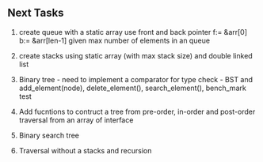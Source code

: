 ## Next Tasks
1. create queue with a static array use front and back pointer f:= &arr[0]  b:= &arr[len-1]
given max number of elements in an queue
2. create stacks using static array (with max stack size) and double linked list
3. Binary tree - need to implement a comparator for type check  - BST and add_element(node), delete_element(), search_element(), bench_mark test
4. Add fucntions to contruct a tree from pre-order, in-order and post-order traversal from an array of interface

5. Binary search tree
6. Traversal without a stacks and recursion 


